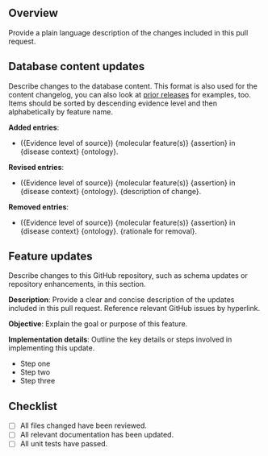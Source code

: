 ## Overview
Provide a plain language description of the changes included in this pull request. 

## Database content updates
Describe changes to the database content. This format is also used for the content changelog, you can also look at [prior releases](/docs/CHANGELOG.md) for examples, too. Items should be sorted by descending evidence level and then alphabetically by feature name.

**Added entries**:
- ({Evidence level of source}) {molecular feature(s)} {assertion} in {disease context} {ontology}.

**Revised entries**:
- ({Evidence level of source}) {molecular feature(s)} {assertion} in {disease context} {ontology}. {description of change}.

**Removed entries**:
- ({Evidence level of source}) {molecular feature(s)} {assertion} in {disease context} {ontology}. {rationale for removal}.

## Feature updates
Describe changes to this GitHub repository, such as schema updates or repository enhancements, in this section.

**Description**:
Provide a clear and concise description of the updates included in this pull request. Reference relevant GitHub issues by hyperlink.

**Objective**:
Explain the goal or purpose of this feature. 

**Implementation details**:
Outline the key details or steps involved in implementing this update.
- Step one
- Step two
- Step three

## Checklist
- [ ] All files changed have been reviewed.
- [ ] All relevant documentation has been updated.
- [ ] All unit tests have passed.
